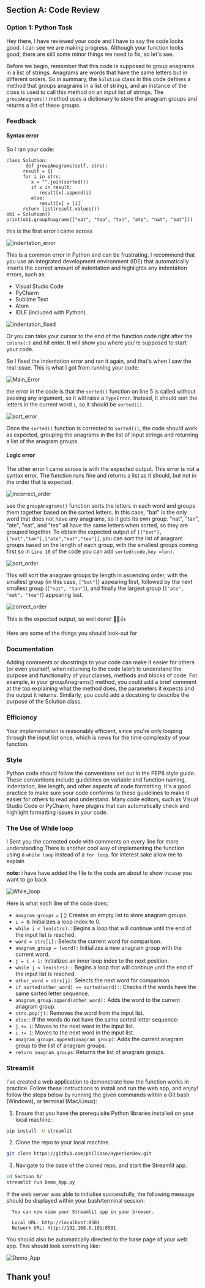 ## Section A: Code Review
### Option 1: Python Task
Hey there, I have reviewed your code and I have to say the code looks good. I can see we are making progress. Although your function looks good, there are still some minor things we need to fix, so let's see.

Before we begin, remember that this code is supposed to group anagrams in a list of strings. Anagrams are words that have the same letters but in different orders. So in summary, the `Solution` class in this code defines a method that groups anagrams in a list of strings, and an instance of the class is used to call this method on an input list of strings. The `groupAnagrams()` method uses a dictionary to store the anagram groups and returns a list of these groups.
### Feedback
#### Syntax error
So I ran your code:
```
class Solution:
       def groupAnagrams(self, strs):
      result = {}
      for i in strs:
         x = "".join(sorted())
         if x in result:
            result[x].append(i)
         else:
            result[x] = [i]
      return list(result.values())
ob1 = Solution()
print(ob1.groupAnagrams(["eat", "tea", "tan", "ate", "nat", "bat"]))
```
this is the first error i came across

![indentation_error](img/1st_error.png)

This is a common error in Python and can be frustrating. I recommend that you use an integrated development environment (IDE) that automatically inserts the correct amount of indentation and highlights any indentation errors, such as:
- Visual Studio Code
- PyCharm
- Sublime Text
- Atom
- IDLE (included with Python).

![indentation_fixed](img/Indentation_fixed.png)

Or you can take your cursor to the end of the function code right after the `colons(:)` and hit enter. It will show you where you're supposed to start your code.

So I fixed the indentation error and ran it again, and that's when I saw the real issue. This is what I got from running your code:

![Main_Error](img/main_error.png)

the error in the code is that the `sorted()` function on line 5 is called without passing any argument, so it will raise a `TypeError`. Instead, it should sort the letters in the current word `i`, so it should be `sorted(i)`.

![sort_error](img/sort_error.png)

Once the `sorted()` function is corrected to `sorted(i)`, the code should work as expected, grouping the anagrams in the list of input strings and returning a list of the anagram groups.

#### Logic error ####
The other error I came across is with the expected output. This error is not a syntax error. The function runs fine and returns a list as it should, but not in the order that is expected.

![incorrect_order](img/incorrect_order.png)

see the `groupAnagrams()` function sorts the letters in each word and groups them together based on the sorted letters. In this case, "bat" is the only word that does not have any anagrams, so it gets its own group. "nat", "tan", "ate", "eat", and "tea" all have the same letters when sorted, so they are grouped together.
To obtain the expected output of `[["bat"],["nat","tan"],["ate","eat","tea"]]`, you can sort the list of anagram groups based on the length of each group, with the smallest groups coming first
so in `Line 10` of the code you can add `sorted(code,key =len)`.

![sort_order](img/add_sort_function.png)

This will sort the anagram groups by length in ascending order, with the smallest group (in this case, `["bat"]`) appearing first, followed by the next smallest group (`["nat", "tan"]`), and finally the largest group (`["ate", "eat", "tea"]`) appearing last.

![correct_order](img/Correct_output.png)

This is the expected output, so well done! 🎉🥳👍

Here are some of the things you should look-out for 
### Documentation
Adding comments or docstrings to your code can make it easier for others (or even yourself, when returning to the code later) to understand the purpose and functionality of your classes, methods and blocks of code. For example, in your groupAnagrams() method, you could add a brief comment at the top explaining what the method does, the parameters it expects and the output it returns. Similarly, you could add a docstring to describe the purpose of the Solution class.

### Efficiency
Your implementation is reasonably efficient, since you're only looping through the input list once, which is news for the time complexity of your function.

### Style
Python code should follow the conventions set out in the PEP8 style guide. These conventions include guidelines on variable and function naming, indentation, line length, and other aspects of code formatting. It's a good practice to make sure your code conforms to these guidelines to make it easier for others to read and understand. Many code editors, such as Visual Studio Code or PyCharm, have plugins that can automatically check and highlight formatting issues in your code.

### The Use of While loop ###
I Sent you the corrected code with comments on every line for more understanding
There is another cool way of implementing the function using a `while loop` instead of a `for loop`.
for interest sake allow me to explain

**note:** i have have added the file to the code am about to show incase you want to go back

![While_loop](img/Alternative.png)

Here is what each line of the code does:

- `anagram_groups` = [ ]: Creates an empty list to store anagram groups.
- `i = 0`: Initializes a loop index to 0.
- `while i < len(strs):`: Begins a loop that will continue until the end of the input list is reached.
- `word = strs[i]:` Selects the current word for comparison.
- `anagram_group = [word]:` Initializes a new anagram group with the current word.
- `j = i + 1:` Initializes an inner loop index to the next position.
- `while j < len(strs)::` Begins a loop that will continue until the end of the input list is reached.
- `other_word = strs[j]:` Selects the next word for comparison.
- `if sorted(other_word) == sorted(word):`: Checks if the words have the same sorted letter sequence.
- `anagram_group.append(other_word):` Adds the word to the current anagram group.
- `strs.pop(j):` Removes the word from the input list.
- `else:`: If the words do not have the same sorted letter sequence:
- `j += 1`: Moves to the next word in the input list.
- `i += 1`: Moves to the next word in the input list.
- `anagram_groups.append(anagram_group)`: Adds the current anagram group to the list of anagram groups.
- `return anagram_groups`: Returns the list of anagram groups.

### Streamlit ###
I've created a web application to demonstrate how the function works in practice. Follow these instructions to install and run the web app, and enjoy!
follow the steps below by running the given commands within a Git bash (Windows), or terminal (Mac/Linux):
1. Ensure that you have the prerequisite Python libraries installed on your local machine:

 ```bash
 pip install -U streamlit 
 ```

 2. Clone the  repo to your local machine.

 ```bash
 git clone https://github.com/philiase/HyperionDev.git
 ```  

 3. Navigate to the base of the cloned repo, and start the Streamlit app.

 ```bash
 cd Section_A/
 streamlit run Demo_App.py
 ```

 If the web server was able to initialise successfully, the following message should be displayed within your bash/terminal session:

```
  You can now view your Streamlit app in your browser.

  Local URL: http://localhost:8501
  Network URL: http://192.168.0.101:8501
```

You should also be automatically directed to the base page of your web app. This should look something like:

![Demo_App](img/Streamlit.png)

## Thank you!




